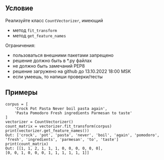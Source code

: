 ## Условие
Реализуйте класс `CountVectorizer`, имеющий
- метод `fit_transform`
- метод `get_feature_names`

Ограничения:
- пользоваться внешними пакетами запрещено
- решение должно быть в *.py файлах
- не должно быть замечаний PEP8
- решение загружено на github до 13.10.2022 18:00 MSK
- если умеешь, то напиши проверки/тесты

## Примеры
    corpus = [
        'Crock Pot Pasta Never boil pasta again',
        'Pasta Pomodoro Fresh ingredients Parmesan to taste'
    ]
    vectorizer = CountVectorizer()
    count_matrix = vectorizer.fit_transform(corpus)
    print(vectorizer.get_feature_names())
    Out: ['crock', 'pot', 'pasta', 'never', 'boil', 'again', 'pomodoro',    
    'fresh', 'ingredients', 'parmesan', 'to', 'taste']
    print(count_matrix)
    Out: [[1, 1, 2, 1, 1, 1, 0, 0, 0, 0, 0, 0],
    [0, 0, 1, 0, 0, 0, 1, 1, 1, 1, 1, 1]]